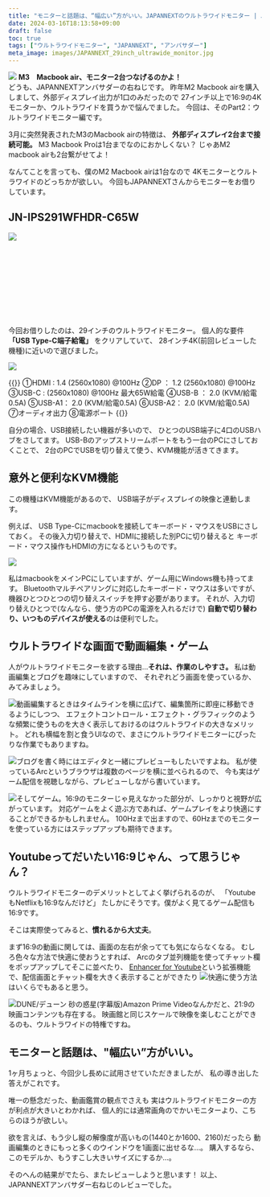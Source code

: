 ```yaml
---
title: "モニターと話題は、“幅広い”方がいい。JAPANNEXTのウルトラワイドモニター | JN-IPS291WFHDR-C65W"
date: 2024-03-16T18:13:58+09:00
draft: false
toc: true
tags: ["ウルトラワイドモニター", "JAPANNEXT", "アンバサダー"]
meta_image: images/JAPANNEXT_29inch_ultrawide_monitor.jpg
---
```

![](https://pbs.twimg.com/media/GIzW-4EaoAAsWDr?format=jpg&name=medium)
**M3　Macbook air、モニター2台つなげるのかよ！**<br>
どうも、JAPANNEXTアンバサダーの右ねじです。
昨年M2 Macbook airを購入しまして、外部ディスプレイ出力が1口のみだったので
27インチ以上で16:9の4Kモニターか、ウルトラワイドを買うかで悩んでました。
今回は、そのPart2：ウルトラワイドモニター編です。

<!--more-->

3月に突然発表されたM3のMacbook airの特徴は、
**外部ディスプレイ2台まで接続可能。**
M3 Macbook Proは1台までなのにおかしくない？
じゃあM2 macbook airも2台繋がせてよ！

なんてことを言っても、僕のM2 Macbook airは1台なので
4Kモニターとウルトラワイドのどっちかが欲しい。
今回もJAPANNEXTさんからモニターをお借りしています。

## JN-IPS291WFHDR-C65W

![](https://pbs.twimg.com/media/GIyjGcia0AAB0au?format=jpg&name=4096x4096)

<div class="iframely-embed"><div class="iframely-responsive" style="height: 140px; padding-bottom: 0;"><a href="https://jp.japannext.com/products/jn-ips291wfhdr-c65w" data-iframely-url="//iframely.net/QcLvX2g"></a></div></div><script async src="//iframely.net/embed.js"></script>

今回お借りしたのは、29インチのウルトラワイドモニター。
個人的な要件 **「USB Type-C端子給電」** をクリアしていて、
28インチ4K(前回レビューした機種)に近いので選びました。

![](https://jp.japannext.com/cdn/shop/files/JN-IPS291WFHDR-C65W_IF.jpg?v=1689745093&width=1600)

{{<boxmd>}}
①HDMI : 1.4 (2560x1080) @100Hz
②DP ： 1.2 (2560x1080) @100Hz
③USB-C : (2560x1080) @100Hz 最大65W給電
④USB-B ： 2.0 (KVM/給電 0.5A)
⑤USB-A1： 2.0 (KVM/給電0.5A)
⑥USB-A2： 2.0 (KVM/給電0.5A)
⑦オーディオ出力
⑧電源ポート
{{</boxmd>}}

自分の場合、USB接続したい機器が多いので、
ひとつのUSB端子に4口のUSBハブをさしてます。
USB-Bのアップストリームポートをもう一台のPCにさしておくことで、
2台のPCでUSBを切り替えて使う、KVM機能が活きてきます。

## 意外と便利なKVM機能

この機種はKVM機能があるので、
USB端子がディスプレイの映像と連動します。

例えば、
USB Type-Cにmacbookを接続してキーボード・マウスをUSBにさしておく。
その後入力切り替えで、HDMIに接続した別PCに切り替えると
キーボード・マウス操作もHDMIの方になるというものです。

![](https://jp.japannext.com/cdn/shop/files/JN-IPS291WFHDR-C65W_KVM.jpg?v=1689743782&width=1600)

私はmacbookをメインPCにしていますが、ゲーム用にWindows機も持ってます。
Bluetoothマルチペアリングに対応したキーボード・マウスは多いですが、
機器ひとつひとつの切り替えスイッチを押す必要があります。
それが、入力切り替えひとつで(なんなら、使う方のPCの電源を入れるだけで)
**自動で切り替わり、いつものデバイスが使える**のは便利でした。

## ウルトラワイドな画面で動画編集・ゲーム

人がウルトラワイドモニターを欲する理由…**それは、作業のしやすさ。**
私は動画編集とブログを趣味にしていますので、
それぞれどう画面を使っているか、みてみましょう。

![](https://pbs.twimg.com/media/GIywLHbbcAAXMzR?format=jpg&name=large)動画編集するときはタイムラインを横に広げて、編集箇所に即座に移動できるようにしつつ、
エフェクトコントロール・エフェクト・グラフィックのような頻繁に使うものを大きく表示しておけるのはウルトラワイドの大きなメリット。
どれも横幅を割と食うUIなので、まさにウルトラワイドモニターにぴったりな作業でもありますね。


![](https://pbs.twimg.com/media/GIyy_DBaMAAPtGX?format=jpg&name=4096x4096)ブログを書く時にはエディタと一緒にプレビューもしたいですよね。
私が使っているArcというブラウザは複数のページを横に並べられるので、
今も実はゲーム配信を視聴しながら、プレビューしながら書いています。

![](https://pbs.twimg.com/media/GIywCYZbEAA2-bH?format=jpg&name=large)そしてゲーム。16:9のモニターじゃ見えなかった部分が、しっかりと視野が広がっています。
対応ゲームをよく遊ぶ方であれば、ゲームプレイをより快適にすることができるかもしれません。
100Hzまで出ますので、60Hzまでのモニターを使っている方にはステップアップも期待できます。

## Youtubeってだいたい16:9じゃん、って思うじゃん？
ウルトラワイドモニターのデメリットとしてよく挙げられるのが、
「YoutubeもNetflixも16:9なんだけど」
たしかにそうです。僕がよく見てるゲーム配信も16:9です。

そこは実際使ってみると、**慣れるから大丈夫**。

まず16:9の動画に関しては、画面の左右が余ってても気にならなくなる。
むしろ色々な方法で快適に使おうとすれば、
Arcのタブ並列機能を使ってチャット欄をポップアップしてそこに並べたり、
[Enhancer for Youtube](https://www.mrfdev.com/sponsor-maxai)という拡張機能で、配信画面とチャット欄を大きく表示することができたり
![](https://pbs.twimg.com/media/GIzGO2iaYAAQ-L3?format=jpg&name=4096x4096)快適に使う方法はいくらでもあると思う。


![DUNE/デューン 砂の惑星(字幕版)](https://pbs.twimg.com/media/GIzRhNlaIAAuGss?format=jpg&name=large)Amazon Prime Videoなんかだと、21:9の映画コンテンツも存在する。
映画館と同じスケールで映像を楽しむことができるのも、ウルトラワイドの特権ですね。

## モニターと話題は、"幅広い”方がいい。
1ヶ月ちょっと、今回少し長めに試用させていただきましたが、
私の導き出した答えがこれです。

唯一の懸念だった、動画鑑賞の観点でさえも
実はウルトラワイドモニターの方が利点が大きいとわかれば、
個人的には通常画角のでかいモニターより、こちらのほうが欲しい。

欲を言えば、もう少し縦の解像度が高いもの(1440とか1600、2160)だったら
動画編集のときにもっと多くのウインドウを1画面に出せるな…。
購入するなら、このモデルか、もうすこし大きいサイズにするか…。

そのへんの結果がでたら、またレビューしようと思います！
以上、JAPANNEXTアンバサダー右ねじのレビューでした。